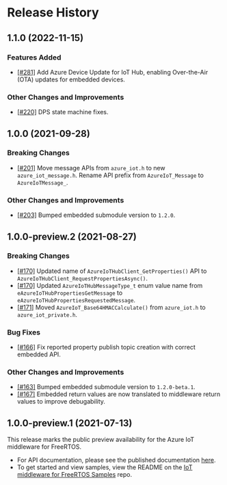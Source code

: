 # Release History

## 1.1.0 (2022-11-15)

### Features Added

- [[#281]](https://github.com/Azure/azure-iot-middleware-freertos/pull/281) Add Azure Device Update for IoT Hub, enabling Over-the-Air (OTA) updates for embedded devices.

### Other Changes and Improvements

- [[#220]](https://github.com/Azure/azure-iot-middleware-freertos/pull/220) DPS state machine fixes.

## 1.0.0 (2021-09-28)

### Breaking Changes

- [[#201]](https://github.com/Azure/azure-iot-middleware-freertos/pull/201) Move message APIs from `azure_iot.h` to new `azure_iot_message.h`. Rename API prefix from `AzureIoT_Message` to `AzureIoTMessage_`.

### Other Changes and Improvements

- [[#203]](https://github.com/Azure/azure-iot-middleware-freertos/pull/203) Bumped embedded submodule version to `1.2.0`.

## 1.0.0-preview.2 (2021-08-27)

### Breaking Changes

- [[#170]](https://github.com/Azure/azure-iot-middleware-freertos/pull/170) Updated name of `AzureIoTHubClient_GetProperties()` API to `AzureIoTHubClient_RequestPropertiesAsync()`.
- [[#170]](https://github.com/Azure/azure-iot-middleware-freertos/pull/170) Updated `AzureIoTHubMessageType_t` enum value name from `eAzureIoTHubPropertiesGetMessage` to `eAzureIoTHubPropertiesRequestedMessage`.
- [[#171]](https://github.com/Azure/azure-iot-middleware-freertos/pull/171) Moved `AzureIoT_Base64HMACCalculate()` from `azure_iot.h` to `azure_iot_private.h`.

### Bug Fixes

- [[#166]](https://github.com/Azure/azure-iot-middleware-freertos/pull/166) Fix reported property publish topic creation with correct embedded API.

### Other Changes and Improvements

- [[#163]](https://github.com/Azure/azure-iot-middleware-freertos/pull/163) Bumped embedded submodule version to `1.2.0-beta.1`.
- [[#167]](https://github.com/Azure/azure-iot-middleware-freertos/pull/167) Embedded return values are now translated to middleware return values to improve debugability.

## 1.0.0-preview.1 (2021-07-13)

This release marks the public preview availability for the Azure IoT middleware for FreeRTOS.

- For API documentation, please see the published documentation [here](https://azure.github.io/azure-iot-middleware-freertos/).
- To get started and view samples, view the README on the [IoT middleware for FreeRTOS Samples](https://github.com/Azure-Samples/iot-middleware-freertos-samples) repo.
